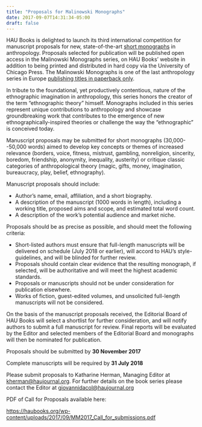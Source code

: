 ```yaml
---
title: "Proposals for Malinowski Monographs"
date: 2017-09-07T14:31:34-05:00
draft: false
---
```


HAU Books is delighted to launch its third international competition for
manuscript proposals for new, state-of-the-art <span style="text-decoration:
underline;">short monographs</span> in anthropology. Proposals selected for
publication will be published open access in the Malinowski Monographs series,
on HAU Books’ website in addition to being printed and distributed in hard copy
via the University of Chicago Press. The Malinowski Monographs is one of the
last anthropology series in Europe <span style="text-decoration:
underline;">publishing titles in paperback only</span>.

In tribute to the foundational, yet productively contentious, nature of the
ethnographic imagination in anthropology, this series honors the creator of the
term “ethnographic theory” himself. Monographs included in this series represent
unique contributions to anthropology and showcase groundbreaking work that
contributes to the emergence of new ethnographically-inspired theories or
challenge the way the “ethnographic” is conceived today.

Manuscript proposals may be submitted for short monographs (30,000--50,000
words) aimed to develop key concepts or themes of increased relevance (borders,
voice, fitness, mistrust, gambling, nonreligion, sincerity, boredom, friendship,
anonymity, inequality, austerity) or critique classic categories of
anthropological theory (magic, gifts, money, imagination, bureaucracy, play,
belief, ethnography).

Manuscript proposals should include:

- Author’s name, email, affiliation, and a short biography.
- A description of the manuscript (1000 words in length), including a
  working title, proposed aims and scope, and estimated total word
  count.
- A description of the work’s potential audience and market niche.

Proposals should be as precise as possible, and should meet the following
criteria:

- Short-listed authors must ensure that full-length manuscripts will
  be delivered on schedule (July 2018 or earlier), will accord to
  HAU’s style-guidelines, and will be blinded for further review.
- Proposals should contain clear evidence that the resulting
  monograph, if selected, will be authoritative and will meet the
  highest academic standards.
- Proposals or manuscripts should not be under consideration for
  publication elsewhere.
- Works of fiction, guest-edited volumes, and unsolicited full-length
  manuscripts will not be considered.

On the basis of the manuscript proposals received, the Editorial Board of HAU
Books will select a shortlist for further consideration, and will notify authors
to submit a full manuscript for review. Final reports will be evaluated by the
Editor and selected members of the Editorial Board and monographs will then be
nominated for publication.

Proposals should be submitted by **30 November 2017**

Complete manuscripts will be required by **31 July 2018**

Please submit proposals to Katharine Herman, Managing Editor at
<kherman@haujournal.org>. For further details on the book series please contact
the Editor at <giovannidacol@haujournal.org>

PDF of Call for Proposals available here:

<https://haubooks.org/wp-content/uploads/2017/09/MM2017_Call_for_submissions.pdf>

